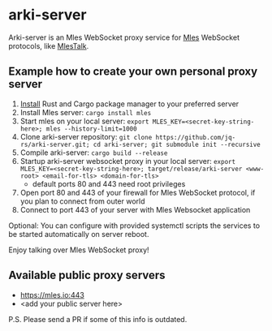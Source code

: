 # arki-server

Arki-server is an Mles WebSocket proxy service for [Mles](https://github.com/jq-rs/mles-rs) WebSocket protocols, like [MlesTalk](http://mles.io/app).

## Example how to create your own personal proxy server

 1. [Install](https://www.rust-lang.org/tools/install) Rust and Cargo package manager to your preferred server
 2. Install Mles server: `cargo install mles`
 3. Start mles on your local server: `export MLES_KEY=<secret-key-string-here>; mles --history-limit=1000`
 4. Clone arki-server repository: `git clone https://github.com/jq-rs/arki-server.git; cd arki-server; git submodule init --recursive`
 5. Compile arki-server: `cargo build --release`
 6. Startup arki-server websocket proxy in your local server: `export MLES_KEY=<secret-key-string-here>; target/release/arki-server <www-root> <email-for-tls> <domain-for-tls>`
     - default ports 80 and 443 need root privileges
 7. Open port 80 and 443 of your firewall for Mles WebSocket protocol, if you plan to connect from outer world
 8. Connect to port 443 of your server with Mles Websocket application
  
 Optional: You can configure with provided systemctl scripts the services to be started automatically on server reboot.
 
 Enjoy talking over Mles WebSocket proxy!
 
 ## Available public proxy servers
 
   * https://mles.io:443
   * \<add your public server here\>
 
 P.S. Please send a PR if some of this info is outdated.
